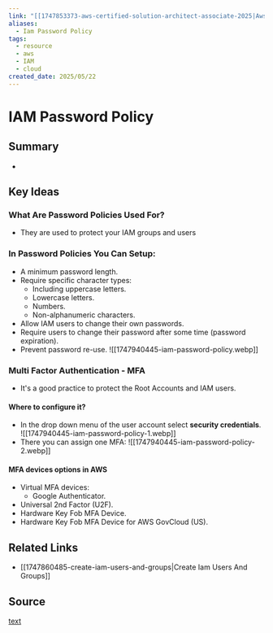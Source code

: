 ```yaml
---
link: "[[1747853373-aws-certified-solution-architect-associate-2025|Aws Certified Solution Architect Associate 2025]]"
aliases:
  - Iam Password Policy
tags:
  - resource
  - aws
  - IAM
  - cloud
created_date: 2025/05/22
---
```

# IAM Password Policy
## Summary
- 
## Key Ideas
### What Are Password Policies Used For?
- They are used to protect your IAM groups and users
### In Password Policies You Can Setup:
- A minimum password length.
- Require specific character types:
	- Including uppercase letters.
	- Lowercase letters.
	- Numbers.
	- Non-alphanumeric characters.
- Allow IAM users to change their own passwords.
- Require users to change their password after some time (password expiration).
- Prevent password re-use.
![[1747940445-iam-password-policy.webp]]
### Multi Factor Authentication - MFA
- It's a good practice to protect the Root Accounts and IAM users.
#### Where to configure it?
- In the drop down menu of the user account select **security credentials**.
![[1747940445-iam-password-policy-1.webp]]
- There you can assign one MFA:
![[1747940445-iam-password-policy-2.webp]]
#### MFA devices options in AWS
- Virtual MFA devices:
	- Google Authenticator.
- Universal 2nd Factor (U2F).
- Hardware Key Fob MFA Device.
- Hardware Key Fob MFA Device for AWS GovCloud (US).
## Related Links
- [[1747860485-create-iam-users-and-groups|Create Iam Users And Groups]]
## Source
[text](url) 